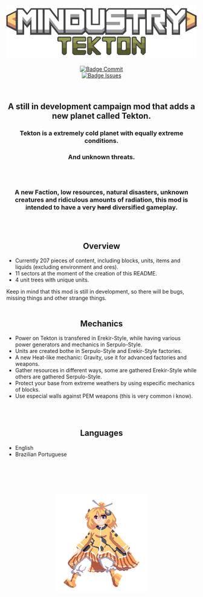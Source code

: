 <div align = center>

<br>

![Logo]
<br> <br>
[![Badge Commit]][Commits] <br>
[![Badge Issues]][Issues] <br>

<br>

## A still in development campaign mod that adds a new planet called Tekton. <br>

### Tekton is a extremely cold planet with equally extreme conditions. <br>
### And unknown threats.
<br>
<br>

### A new Faction, low resources, natural disasters, unknown creatures and ridiculous amounts of radiation, this mod is intended to have a very <s>hard</s> diversified gameplay. 
<br>
<br>

## Overview
</div>

- Currently 207 pieces of content, including blocks, units, items and liquids (excluding environment and ores).
- 11 sectors at the moment of the creation of this README.
- 4 unit trees with unique units.

Keep in mind that this mod is still in development, so there will be bugs, missing things and other strange things.
<br>
<br>

<div align = center>
  
## Mechanics
</div>

- Power on Tekton is transfered in Erekir-Style, while having various power generators and mechanics in Serpulo-Style.
- Units are created bothe in Serpulo-Style and Erekir-Style factories.
- A new Heat-like mechanic: Gravity, use it for advanced factories and weapons.
- Gather resources in different ways, some are gathered Erekir-Style while others are gathered Serpulo-Style.
- Protect your base from extreme weathers by using especific mechanics of blocks.
- Use especial walls against PEM weapons (this is very common i know).
<br>
<br>

<div align = center>

## Languages
</div>

- English
- Brazilian Portuguese
<br>
<br>
<br>
<br>
</div>

<div align = center>
  
![Alpha]
</div>

<!----------------------------------[ Badges ]--------------------------------->

[Badge Commit]: https://img.shields.io/github/last-commit/Thepi14/Tekton?style=for-the-badge&label=Last%20Commit
[Badge Issues]: https://img.shields.io/github/issues/Thepi14/Tekton?style=for-the-badge

<!----------------------------------[ Links ]---------------------------------->
[Logo]: github/logo.png
[Banner]: github/banner.png
[Alpha]: github/alpha-reimu.png
[Commits]: https://github.com/Thepi14/Tekton/commits/main
[Issues]: https://github.com/Thepi14/Tekton/issues

